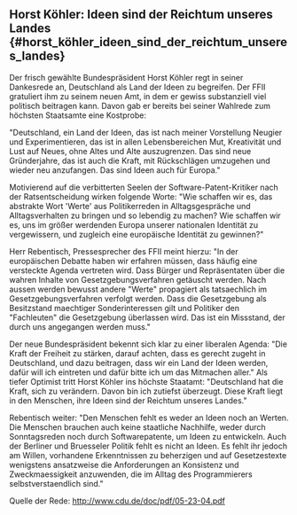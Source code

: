 ## Horst Köhler: Ideen sind der Reichtum unseres Landes {#horst_köhler_ideen_sind_der_reichtum_unseres_landes}

Der frisch gewählte Bundespräsident Horst Köhler regt in seiner
Dankesrede an, Deutschland als Land der Ideen zu begreifen. Der FFII
gratuliert ihm zu seinem neuen Amt, in dem er gewiss substanziell viel
politisch beitragen kann. Davon gab er bereits bei seiner Wahlrede zum
höchsten Staatsamte eine Kostprobe:

\"Deutschland, ein Land der Ideen, das ist nach meiner Vorstellung
Neugier und Experimentieren, das ist in allen Lebensbereichen Mut,
Kreativität und Lust auf Neues, ohne Altes und Alte auszugrenzen. Das
sind neue Gründerjahre, das ist auch die Kraft, mit Rückschlägen
umzugehen und wieder neu anzufangen. Das sind Ideen auch für Europa.\"

Motivierend auf die verbitterten Seelen der Software-Patent-Kritiker
nach der Ratsentscheidung wirken folgende Worte: \"Wie schaffen wir es,
das abstrakte Wort \'Werte\' aus Politikerreden in Alltagsgespräche und
Alltagsverhalten zu bringen und so lebendig zu machen? Wie schaffen wir
es, uns im größer werdenden Europa unserer nationalen Identität zu
vergewissern, und zugleich eine europäische Identität zu gewinnen?\"

Herr Rebentisch, Pressesprecher des FFII meint hierzu: \"In der
europäischen Debatte haben wir erfahren müssen, dass häufig eine
versteckte Agenda vertreten wird. Dass Bürger und Repräsentaten über die
wahren Inhalte von Gesetzgebungsverfahren getäuscht werden. Nach aussen
werden bewusst andere \"Werte\" propagiert als tatsaechlich im
Gesetzgebungsverfahren verfolgt werden. Dass die Gesetzgebung als
Besitzstand maechtiger Sonderinteressen gilt und Politiker den
\"Fachleuten\" die Gesetzgebung überlassen wird. Das ist ein Missstand,
der durch uns angegangen werden muss.\"

Der neue Bundespräsident bekennt sich klar zu einer liberalen Agenda:
\"Die Kraft der Freiheit zu stärken, darauf achten, dass es gerecht
zugeht in Deutschland, und dazu beitragen, dass wir ein Land der Ideen
werden, dafür will ich eintreten und dafür bitte ich um das Mitmachen
aller.\" Als tiefer Optimist tritt Horst Köhler ins höchste Staatamt:
\"Deutschland hat die Kraft, sich zu verändern. Davon bin ich zutiefst
überzeugt. Diese Kraft liegt in den Menschen, ihre Ideen sind der
Reichtum unseres Landes.\"

Rebentisch weiter: \"Den Menschen fehlt es weder an Ideen noch an
Werten. Die Menschen brauchen auch keine staatliche Nachhilfe, weder
durch Sonntagsreden noch durch Softwarepatente, um Ideen zu entwickeln.
Auch der Berliner und Bruesseler Politik fehlt es nicht an Ideen. Es
fehlt ihr jedoch am Willen, vorhandene Erkenntnissen zu beherzigen und
auf Gesetzestexte wenigstens ansatzweise die Anforderungen an Konsistenz
und Zweckmaessigkeit anzuwenden, die im Alltag des Programmierers
selbstverstaendlich sind.\"

Quelle der Rede: <http://www.cdu.de/doc/pdf/05-23-04.pdf>

